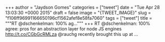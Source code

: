
+++
author = "Jaydson Gomes"
categories = ["tweet"]
date = "Tue Apr 28 13:03:30 +0000 2015"
draft = false
image = "{TWEET_IMAGE}"
slug = "f106ff96991166650196cf1562afef8e58fa7060"
tags = ["tweet"]
title = """RT @dschenkelman: 100% ag..."""
+++
RT @dschenkelman: 100% agree: pros for an abstraction layer for node JS engines http://t.co/CGbGcRMLza @rauchg recently brought this up at …
